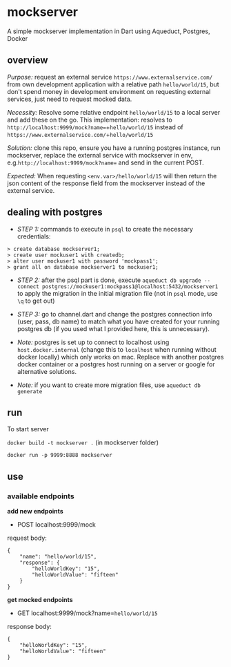 # mockserver

A simple mockserver implementation in Dart using Aqueduct, Postgres, Docker

## overview

_Purpose:_ request an external service `https://www.externalservice.com/` from own development application with a relative path `hello/world/15`, but don't spend money in development environment on requesting external services, just need to request mocked data.

_Necessity:_ Resolve some relative endpoint `hello/world/15` to a local server and add these on the go. This implementation: resolves to `http://localhost:9999/mock?name=`+`hello/world/15` instead of `https://www.externalservice.com/`+`hello/world/15`

_Solution:_ clone this repo, ensure you have a running postgres instance, run mockserver, replace the external service with mockserver in env, e.g.`http://localhost:9999/mock?name=` and send in the current POST. 

_Expected:_ When requesting `<env.var>/hello/world/15` will then return the json content of the response field from the mockserver instead of the external service. 


## dealing with postgres

* _STEP 1:_ commands to execute in `psql` to create the necessary credentials:
```
> create database mockserver1;
> create user mockuser1 with createdb;
> alter user mockuser1 with password 'mockpass1';
> grant all on database mockserver1 to mockuser1;
```

* _STEP 2:_ after the psql part is done, execute `aqueduct db upgrade --connect postgres://mockuser1:mockpass1@localhost:5432/mockserver1` to apply the migration in the initial migration file (not in `psql` mode, use `\q` to get out)

* _STEP 3:_ go to channel.dart and change the postgres connection info (user, pass, db name) to match what you have created for your running postgres db (if you used what I provided here, this is unnecessary).

* _Note:_ postgres is set up to connect to localhost using `host.docker.internal` (change this to `localhost` when running without docker locally) which only works on mac. Replace with another postgres docker container or a postgres host running on a server or  google for alternative solutions. 

* _Note:_ if you want to create more migration files, use `aqueduct db generate`
## run

To start server
 
`docker build -t mockserver .`  (in mockserver folder)

`docker run -p 9999:8888 mockserver`


## use


### available endpoints

**add new endpoints**
* POST localhost:9999/mock

request body:
```
{
	"name": "hello/world/15",
	"response": {
		"helloWorldKey": "15",
		"helloWorldValue": "fifteen"
	}
}
```


**get mocked endpoints**
* GET localhost:9999/mock?name=`hello/world/15`

response body:
```
{
    "helloWorldKey": "15",
    "helloWorldValue": "fifteen"
}
```